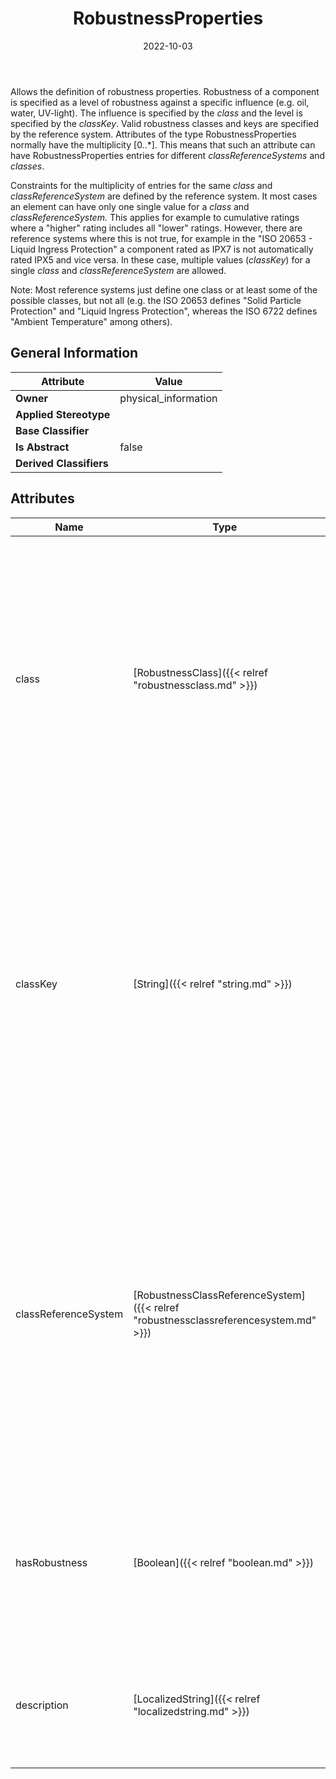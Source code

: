 ﻿---
title: RobustnessProperties
toc: false
type: specs
date: "2022-10-03"
draft: false
specification: VEC
version: 2.0.1
documentType: "Recommendation"
elementType: Class
classes:
  - RobustnessProperties
menu_name: vec-2.0.1
---
<p> Allows the definition of robustness properties. Robustness of a component is specified as a level of robustness against a specific influence (e.g. oil, water, UV-light). The influence is specified by the <i>class</i> and the level is specified by the <i>classKey</i>. Valid robustness classes and keys are specified by the reference system. Attributes of the type RobustnessProperties normally have the multiplicity [0..*]. This means that such an attribute can have RobustnessProperties entries for different <i>classReferenceSystems</i> and <i>classes</i>.       </p>      <p> Constraints for the multiplicity of entries for the same <i>class</i> and <i>classReferenceSystem</i> are defined by the reference system. It most cases an element can have only one single value for a <i>class</i> and <i>classReferenceSystem. </i>This applies for example to cumulative ratings where a &quot;higher&quot; rating includes all &quot;lower&quot; ratings.&#160;However, there are reference systems where this is not true, for example in the &quot;ISO 20653 - Liquid Ingress Protection&quot; a component rated as IPX7 is not automatically rated IPX5 and vice versa. In these case, multiple values (<i>classKey</i>) for a single <i>c</i><i>lass</i> and <i>classReferenceSystem</i> are allowed.      </p>      <p> Note: Most reference systems just define one class or at least some of the possible classes, but not all (e.g. the ISO 20653 defines &quot;Solid Particle Protection&quot; and &quot;Liquid&#160;Ingress&#160;Protection&quot;, whereas the ISO 6722 defines &quot;Ambient&#160;Temperature&quot; among others).      </p>

## General Information

| Attribute               | Value |
|-------------------------|-------|
| **Owner**               | physical_information |
| **Applied Stereotype**  |   |
| **Base Classifier**     |   |
| **Is Abstract**         | false |
| **Derived Classifiers** |   |

## Attributes
|  Name  |  Type  |  Mult.  |  Description  |  Owning Classifier  |
|--------|--------|---------|---------------|--------------|
|class| [RobustnessClass]({{< relref "robustnessclass.md" >}}) | 1 | <p> Specifies the identifier of a robustness class defined by the robustness class reference system. Robustness classes are for example: oil, petrol, UV, water. Specific known and used classes are defined in an open enumeration.      </p> | [RobustnessProperties]({{< relref "robustnessproperties.md" >}}) |
|classKey| [String]({{< relref "string.md" >}}) | 0..1 | <p> Specifies a key for the robustness level defined in the specified robustness class (e.g. A, B, C). The classKey is the key as specified in the reference system and no additional syntax or prefixes, e.g. for ISO&#160;20653 (Ingress Protection)&#160;it is <i>&quot;9K&quot;</i> and not <i>&quot;IPX9K&quot;.</i>      </p> | [RobustnessProperties]({{< relref "robustnessproperties.md" >}}) |
|classReferenceSystem| [RobustnessClassReferenceSystem]({{< relref "robustnessclassreferencesystem.md" >}}) | 1 | <p> The identification of the robustness class reference system, which is defining possible values and the semantic of robustness classes and robustness class keys. Specific known and used reference systems are defined in an open enumeration.     </p> | [RobustnessProperties]({{< relref "robustnessproperties.md" >}}) |
|hasRobustness| [Boolean]({{< relref "boolean.md" >}}) | 1 | <p>Specifies if the described element has a robustness in the specified robustness class. (see KBLFRM-260) </p> | [RobustnessProperties]({{< relref "robustnessproperties.md" >}}) |
|description| [LocalizedString]({{< relref "localizedstring.md" >}}) | 0..* | <p> On optional human readable description of the robustness (e.g. the name).      </p> | [RobustnessProperties]({{< relref "robustnessproperties.md" >}}) |





